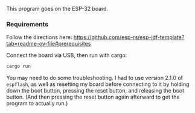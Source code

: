 This program goes on the ESP-32 board.

### Requirements

Follow the directions here: https://github.com/esp-rs/esp-idf-template?tab=readme-ov-file#prerequisites

Connect the board via USB, then run with cargo:
```bash
cargo run
```

You may need to do some troubleshooting. I had to use version 2.1.0 of `espflash`, as well as resetting my board before connecting to it by holding down the boot button, pressing the reset button, and releasing the boot button. (And then pressing the reset button again afterward to get the program to actually run.)
